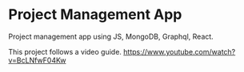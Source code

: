 # Project Management App
Project management app using JS, MongoDB, Graphql, React.

This project follows a video guide.
https://www.youtube.com/watch?v=BcLNfwF04Kw
